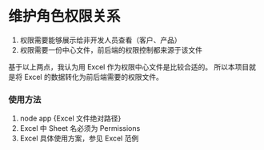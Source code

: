 # 维护角色权限关系

1. 权限需要能够展示给非开发人员查看（客户、产品）
2. 权限需要一份中心文件，前后端的权限控制都来源于该文件

基于以上两点，我认为用 Excel 作为权限中心文件是比较合适的。
所以本项目就是将 Excel 的数据转化为前后端需要的权限文件。


### 使用方法
1. node app {Excel 文件绝对路径}
2. Excel 中 Sheet 名必须为 Permissions
3. Excel 具体使用方案，参见 Excel 范例